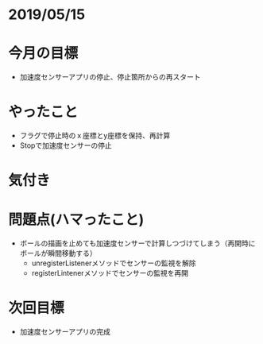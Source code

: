 # 2019/05/15

# 今月の目標
- 加速度センサーアプリの停止、停止箇所からの再スタート

# やったこと
- フラグで停止時のｘ座標とy座標を保持、再計算
- Stopで加速度センサーの停止

# 気付き
# 問題点(ハマったこと)
- ボールの描画を止めても加速度センサーで計算しつづけてしまう（再開時にボールが瞬間移動する）
  - unregisterListenerメソッドでセンサーの監視を解除
  - registerLintenerメソッドでセンサーの監視を再開
  
  
# 次回目標
- 加速度センサーアプリの完成
